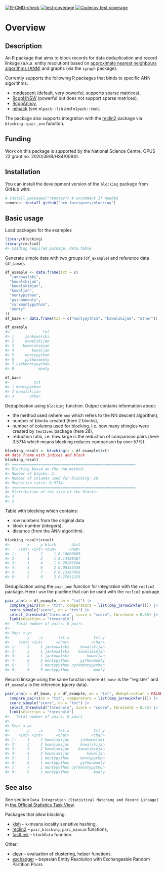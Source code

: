 
<!-- badges: start -->

[![R-CMD-check](https://github.com/ncn-foreigners/blocking/actions/workflows/R-CMD-check.yaml/badge.svg)](https://github.com/ncn-foreigners/blocking/actions/workflows/R-CMD-check.yaml)
[![test-coverage](https://github.com/ncn-foreigners/blocking/actions/workflows/test-coverage.yaml/badge.svg)](https://github.com/ncn-foreigners/blocking/actions/workflows/test-coverage.yaml)
[![Codecov test
coverage](https://codecov.io/gh/ncn-foreigners/blocking/branch/main/graph/badge.svg)](https://app.codecov.io/gh/ncn-foreigners/blocking?branch=main)
<!-- badges: end -->

# Overview

## Description

An R package that aims to block records for data deduplication and
record linkage (a.k.a. entity resolution) based on [approximate nearest
neighbours algorithms
(ANN)](https://en.wikipedia.org/wiki/Nearest_neighbor_search) and graphs
(via the `igraph` package).

Currently supports the following R packages that binds to specific ANN
algorithms:

- [rnndescent](https://cran.r-project.org/package=rnndescent) (default,
  very powerful, supports sparse matrices),
- [RcppHNSW](https://cran.r-project.org/package=RcppHNSW) (powerful but
  does not support sparse matrices),
- [RcppAnnoy](https://cran.r-project.org/package=RcppAnnoy),
- [mlpack](https://cran.r-project.org/package=RcppAnnoy) (see
  `mlpack::lsh` and `mlpack::knn`).

The package also supports integration with the
[reclin2](https://cran.r-project.org/package=reclin2) package via
`blocking::pair_ann` function.

## Funding

Work on this package is supported by the National Science Centre, OPUS
22 grant no. 2020/39/B/HS4/00941.

## Installation

You can install the development version of the `blocking` package from
GitHub with:

``` r
# install.packages("remotes") # uncomment if needed
remotes::install_github("ncn-foreigners/blocking")
```

## Basic usage

Load packages for the examples

``` r
library(blocking)
library(reclin2)
#> Loading required package: data.table
```

Generate simple data with two groups (`df_example`) and reference data
(`df_base`).

``` r
df_example <- data.frame(txt = c(
  "jankowalski",
  "kowalskijan",
  "kowalskimjan",
  "kowaljan",
  "montypython",
  "pythonmonty",
  "cyrkmontypython",
  "monty"
))
df_base <- data.frame(txt = c("montypython", "kowalskijan", "other"))

df_example
#>               txt
#> 1     jankowalski
#> 2     kowalskijan
#> 3    kowalskimjan
#> 4        kowaljan
#> 5     montypython
#> 6     pythonmonty
#> 7 cyrkmontypython
#> 8           monty

df_base
#>           txt
#> 1 montypython
#> 2 kowalskijan
#> 3       other
```

Deduplication using `blocking` function. Output contains information
about:

- the method used (where `nnd` which refers to the NN descent
  algorithm),
- number of blocks created (here 2 blocks),
- number of columns used for blocking, i.e. how many shingles were
  created by `text2vec` package (here 28),
- reduction ratio, i.e. how large is the reduction of comparison pairs
  (here 0.5714 which means blocking reduces comparison by over 57%).

``` r
blocking_result <- blocking(x = df_example$txt)
## data frame with indices and block 
blocking_result
#> ========================================================
#> Blocking based on the nnd method.
#> Number of blocks: 2.
#> Number of columns used for blocking: 28.
#> Reduction ratio: 0.5714.
#> ========================================================
#> Distribution of the size of the blocks:
#> 4 
#> 2
```

Table with blocking which contains:

- row numbers from the original data
- block number (integers),
- distance (from the ANN algorithm).

``` r
blocking_result$result
#>        x     y block       dist
#>    <int> <int> <num>      <num>
#> 1:     1     2     1 0.10000005
#> 2:     1     3     1 0.14188367
#> 3:     1     4     1 0.28286284
#> 4:     5     6     2 0.08333336
#> 5:     5     7     2 0.13397458
#> 6:     5     8     2 0.27831215
```

Deduplication using the `pair_ann` function for integration with the
`reclin2` package. Here I use the pipeline that can be used with the
`reclin2` package.

``` r
pair_ann(x = df_example, on = "txt") |>
  compare_pairs(on = "txt", comparators = list(cmp_jarowinkler())) |>
  score_simple("score", on = "txt") |>
  select_threshold("threshold", score = "score", threshold = 0.55) |>
  link(selection = "threshold")
#>   Total number of pairs: 6 pairs
#> 
#> Key: <.y>
#>       .y    .x       txt.x           txt.y
#>    <int> <int>      <char>          <char>
#> 1:     2     1 jankowalski     kowalskijan
#> 2:     3     1 jankowalski    kowalskimjan
#> 3:     4     1 jankowalski        kowaljan
#> 4:     6     5 montypython     pythonmonty
#> 5:     7     5 montypython cyrkmontypython
#> 6:     8     5 montypython           monty
```

Record linkage using the same function where `df_base` is the “register”
and `df_example` is the reference (query data).

``` r
pair_ann(x = df_base, y = df_example, on = "txt", deduplication = FALSE) |>
  compare_pairs(on = "txt", comparators = list(cmp_jarowinkler())) |>
  score_simple("score", on = "txt") |>
  select_threshold("threshold", score = "score", threshold = 0.55) |>
  link(selection = "threshold")
#>   Total number of pairs: 8 pairs
#> 
#> Key: <.y>
#>       .y    .x       txt.x           txt.y
#>    <int> <int>      <char>          <char>
#> 1:     1     2 kowalskijan     jankowalski
#> 2:     2     2 kowalskijan     kowalskijan
#> 3:     3     2 kowalskijan    kowalskimjan
#> 4:     4     2 kowalskijan        kowaljan
#> 5:     5     1 montypython     montypython
#> 6:     6     1 montypython     pythonmonty
#> 7:     7     1 montypython cyrkmontypython
#> 8:     8     1 montypython           monty
```

## See also

See section `Data Integration (Statistical Matching and Record Linkage)`
in [the Official Statistics Task
View](https://cran.r-project.org/web/views/OfficialStatistics.html).

Packages that allow blocking:

- [klsh](https://CRAN.R-project.org/package=klsh) – k-means locality
  sensitive hashing,
- [reclin2](https://CRAN.R-project.org/package=reclin2) –
  `pair_blocking`, `pari_minsim` functions,
- [fastLink](https://CRAN.R-project.org/package=fastLink) – `blockData`
  function.

Other:

- [clevr](https://CRAN.R-project.org/package=clevr) – evaluation of
  clustering, helper functions.
- [exchanger](https://github.com/cleanzr/exchanger) – bayesian Entity
  Resolution with Exchangeable Random Partition Priors
